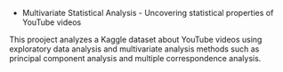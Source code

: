 * Multivariate Statistical Analysis - Uncovering statistical properties of YouTube videos

This prooject analyzes a Kaggle dataset about YouTube videos using exploratory data analysis and multivariate analysis methods such as principal component analysis and multiple correspondence analysis.